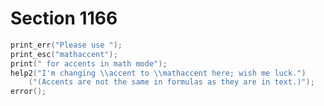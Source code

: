 # Section 1166

```c << Complain that the user should have said \mathaccent >>=
print_err("Please use ");
print_esc("mathaccent");
print(" for accents in math mode");
help2("I'm changing \\accent to \\mathaccent here; wish me luck.")
    ("(Accents are not the same in formulas as they are in text.)");
error();
```
